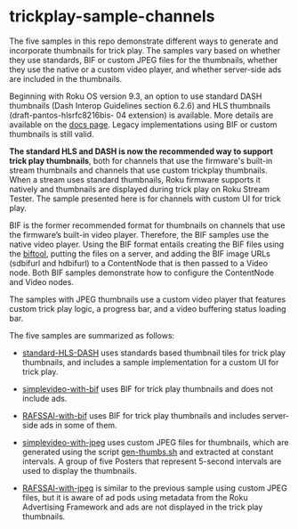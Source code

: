 # trickplay-sample-channels
The five samples in this repo demonstrate different ways to generate and incorporate thumbnails for trick play. The samples vary based on whether they use standards, BIF or custom JPEG files for the thumbnails, whether they use the native or a custom video player, and whether server-side ads are included in the thumbnails.

Beginning with Roku OS version 9.3, an option to use standard DASH thumbnails (Dash Interop Guidelines section 6.2.6) and HLS thumbnails (draft-pantos-hlsrfc8216bis- 04 extension) is available. More details are available on the [docs page](https://developer.roku.com/docs/developer-program/media-playback/trick-mode/hls-and-dash.md). Legacy implementations using BIF or custom thumbnails is still valid.

**The standard HLS and DASH is now the recommended way to support trick play thumbnails**, both for channels that use the firmware's built-in stream thumbnails and channels that use custom trickplay thumbnails. When a stream uses standard thumbnails, Roku firmware supports it natively and thumbnails are displayed during trick play on Roku Stream Tester. The sample presented here is for channels with custom UI for trick play.

BIF is the former recommended format for thumbnails on channels that use the firmware’s built-in video player. Therefore, the BIF samples use the native video player. Using the BIF format entails creating the BIF files using the [biftool](https://sdkdocs.roku.com/display/sdkdoc/Trick+Mode+Support#TrickModeSupport-BIFFileCreationusingtheRokuBIFTool), putting the files on a server, and adding the BIF image URLs (sdbifurl and hdbifurl) to a ContentNode that is then passed to a Video node. Both BIF samples demonstrate how to configure the ContentNode and Video nodes.  

The samples with JPEG thumbnails use a custom video player that features custom trick play logic, a progress bar, and a video buffering status loading bar.

The five samples are summarized as follows:
* [standard-HLS-DASH](/standard-HLS-DASH) uses standards based thumbnail tiles for trick play thumbnails, and includes a sample implementation for a custom UI for trick play.

* [simplevideo-with-bif](/simplevideo-with-bif) uses BIF for trick play thumbnails and does not include ads.

* [RAFSSAI-with-bif](/RAFSSAI-with-bif) uses BIF for trick play thumbnails and includes server-side ads in some of them.

* [simplevideo-with-jpeg](/simplevideo-with-jpeg) uses custom JPEG files for thumbnails, which are generated using the script [gen-thumbs.sh](https://github.com/rokudev/samples/blob/master/media/TrickPlayThumbnailsHLS/scripts/gen_thumbs.sh) and extracted at constant intervals. A group of five Posters that represent 5-second intervals are used to display the thumbnails.

* [RAFSSAI-with-jpeg](/RAFSSAI-with-jpeg) is similar to the previous sample using custom JPEG files, but it is aware of ad pods using metadata from the Roku Advertising Framework and ads are not displayed in the trick play thumbnails.
